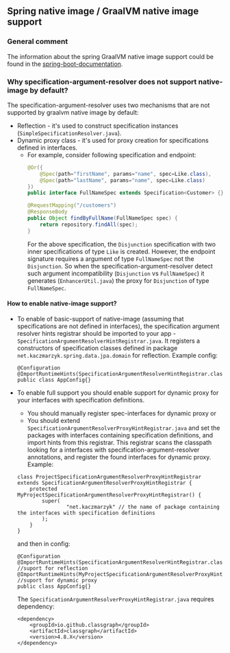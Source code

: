 Spring native image / GraalVM native image support
------------

### General comment
The information about the spring GraalVM native image support could be found in the [spring-boot-documentation](https://docs.spring.io/spring-boot/docs/current/reference/htmlsingle/#native-image).

### Why specification-argument-resolver does not support native-image by default?
The specification-argument-resolver uses two mechanisms that are not supported by graalvm native image by default:
* Reflection - it's used to construct specification instances (`SimpleSpecificationResolver.java`).
* Dynamic proxy class - it's used for proxy creation for specifications defined in interfaces.
    * For example, consider following specification and endpoint:
       ```java
       @Or({
           @Spec(path="firstName", params="name", spec=Like.class), 
           @Spec(path="lastName", params="name", spec=Like.class)
       })
       public interface FullNameSpec extends Specification<Customer> {}
      
       @RequestMapping("/customers")
       @ResponseBody
       public Object findByFullName(FullNameSpec spec) {
           return repository.findAll(spec);
       }
       ```
      For the above specification, the `Disjunction` specification with two inner specifications of type `Like` is created.
      However, the endpoint signature requires a argument of type `FullNameSpec` not the `Disjunction`.
      So when the specification-argument-resolver detect such argument incompatibility (`Disjunction` vs `FullNameSpec`) it generates (`EnhancerUtil.java`)
      the proxy for `Disjunction` of type `FullNameSpec`.

#### How to enable native-image support?
* To enable of basic-support of native-image (assuming that specifications are not defined in interfaces),
  the specification argument resolver hints registrar should be imported to your app - `SpecificationArgumentResolverHintRegistrar.java`.
  It registers a constructors of specification classes defined in package `net.kaczmarzyk.spring.data.jpa.domain` for reflection.
  Example config:
  ```
  @Configuration
  @ImportRuntimeHints(SpecificationArgumentResolverHintRegistrar.class)
  public class AppConfig{}
  ```
* To enable full support you should enable support for dynamic proxy for your interfaces with specification definitions.
    * You should manually register spec-interfaces for dynamic proxy
      or
    * You should extend `SpecificationArgumentResolverProxyHintRegistrar.java` and set the packages with interfaces containing specification definitions, and import hints from this registrar.
      This registrar scans the classpath looking for a interfaces with specification-argument-resolver annotations, and register the found interfaces for dynamic proxy.
      Example:
  ```
  class ProjectSpecificationArgumentResolverProxyHintRegistrar extends SpecificationArgumentResolverProxyHintRegistrar {
      protected MyProjectSpecificationArgumentResolverProxyHintRegistrar() {
          super(
                  "net.kaczmarzyk" // the name of package containing the interfaces with specification definitions
          );
      }
  }
  ```
  and then in config:
  ```
  @Configuration
  @ImportRuntimeHints(SpecificationArgumentResolverHintRegistrar.class) //suport for reflection
  @ImportRuntimeHints(MyProjectSpecificationArgumentResolverProxyHintRegistrar.class) //suport for dynamic proxy
  public class AppConfig{}
  ```

  The `SpecificationArgumentResolverProxyHintRegistrar.java` requires dependency:
  ```
  <dependency>
      <groupId>io.github.classgraph</groupId>
      <artifactId>classgraph</artifactId>
      <version>4.8.X</version>
  </dependency>
